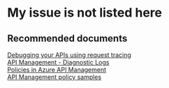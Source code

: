 <properties
    pageTitle="My issue is not listed here"
    description="My issue is not listed here"
    service="microsoft.apim"
    resource="apimanagement"
    authors="shrahman"
    selfHelpType="generic"
    supportTopicIds="32318304"
    resourceTags=""
    productPesIds="15551"
    cloudEnvironments="public"
/>

# My issue is not listed here

## **Recommended documents**
[Debugging your APIs using request tracing](https://docs.microsoft.com/azure/api-management/api-management-howto-api-inspector)<br>
[API Management - Diagnostic Logs](https://docs.microsoft.com/azure/api-management/api-management-howto-use-azure-monitor#diagnostic-logs)<br>
[Policies in Azure API Management](https://docs.microsoft.com/azure/api-management/api-management-howto-policies)<br>
[API Management policy samples](https://docs.microsoft.com/azure/api-management/policy-samples)